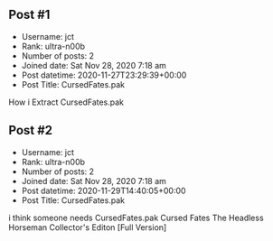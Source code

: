 ## Post #1
- Username: jct
- Rank: ultra-n00b
- Number of posts: 2
- Joined date: Sat Nov 28, 2020 7:18 am
- Post datetime: 2020-11-27T23:29:39+00:00
- Post Title: CursedFates.pak

How i Extract CursedFates.pak
## Post #2
- Username: jct
- Rank: ultra-n00b
- Number of posts: 2
- Joined date: Sat Nov 28, 2020 7:18 am
- Post datetime: 2020-11-29T14:40:05+00:00
- Post Title: CursedFates.pak

i think someone needs CursedFates.pak Cursed Fates The Headless Horseman Collector's Editon [Full Version]
